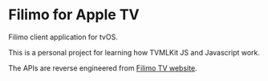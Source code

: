 # Filimo for Apple TV
Filimo client application for tvOS.

This is a personal project for learning how TVMLKit JS and Javascript work. 

The APIs are reverse engineered from [Filimo TV website](https://tv.filimo.com).
